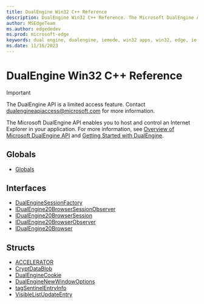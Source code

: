 ```yaml
---
title: DualEngine Win32 C++ Reference
description: DualEngine Win32 C++ Reference. The Microsoft DualEngine API enables you to host and control an Internet Explorer in your application.
author: MSEdgeTeam
ms.author: edgededev
ms.prod: microsoft-edge
keywords: dual engine, dualengine, iemode, win32 apps, win32, edge, ie mode
ms.date: 11/16/2023
---
```

# DualEngine Win32 C++ Reference
> [!IMPORTANT]
> The DualEngine API is a limited access feature. Contact dualengineapiaccess@microsoft.com for more information.

The Microsoft DualEngine API enables you to host and control an Internet Explorer in your application.  For more information, see [Overview of Microsoft DualEngine API](../index.md) and [Getting Started with DualEngine](../get-started.md). 

## Globals

* [Globals](dualengine-idl.md)

## Interfaces

* [DualEngineSessionFactory](dualenginesessionfactory.md)
* [IDualEngine20BrowserSessionObserver](idualengine20browsersessionobserver.md)
* [IDualEngine20BrowserSession](idualengine20browsersession.md)
* [IDualEngine20BrowserObserver](idualengine20browserobserver.md)
* [IDualEngine20Browser](idualengine20browser.md)

## Structs

* [ACCELERATOR](accelerator.md)
* [CryptDataBlob](cryptdatablob.md)
* [DualEngineCookie](dualenginecookie.md)
* [DualEngineNewWindowOptions](dualenginenewwindowoptions.md)
* [tagSentinelEntryInfo](tagsentinelentryinfo.md)
* [VisibleListUpdateEntry](visiblelistupdateentry.md)
